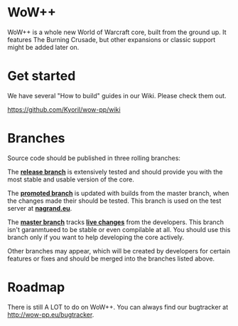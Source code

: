 # WoW++
WoW++ is a whole new World of Warcraft core, built from the ground up. It features The Burning Crusade, but other expansions or classic support might be added later on.


# Get started
We have several "How to build" guides in our Wiki. Please check them out.

https://github.com/Kyoril/wow-pp/wiki


# Branches
Source code should be published in three rolling branches:

The **[release branch](https://github.com/Kyoril/wow-pp/tree/release)** is extensively tested and should provide you with the most stable and usable version of the core.

The **[promoted branch](https://github.com/Kyoril/wow-pp/tree/promoted)** is updated with builds from the master branch, when the changes made their should be tested. This branch is used on the test server at **[nagrand.eu](http://www.nagrand.eu)**.

The **[master branch](https://github.com/Kyoril/wow-pp/tree/master)** tracks **[live changes](https://github.com/Kyoril/wow-pp/commits/master)** from the developers. This branch isn't garanmtueed to be stable or even compilable at all. You should use this branch only if you want to help developing the core actively.

Other branches may appear, which will be created by developers for certain features or fixes and should be merged into the branches listed above.

# Roadmap
There is still A LOT to do on WoW++. You can always find our bugtracker at http://wow-pp.eu/bugtracker.
